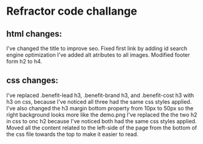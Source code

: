 # Refractor code challange
## html changes:
I've changed the title to improve seo.
Fixed first link by adding id search engine optimization
I've added alt atributes to all images.
Modified footer form h2 to h4.
## css changes:
I've replaced .benefit-lead h3, .benefit-brand h3, and .benefit-cost h3 with h3 on css, because I've noticed all three had the same css styles applied. I've also changed the  h3 margin bottom property from 10px to 50px so the right background looks more like the demo.png
I've replaced the the two h2 in css to onc h2 because I've noticed both had the same css styles applied.
Moved all the content related to the left-side of the page from the bottom of the css file towards the top to make it easier to read.

